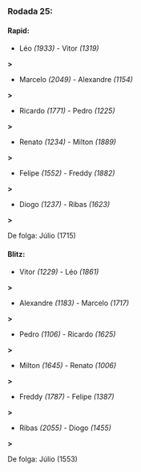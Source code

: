 ### Rodada 25:

#### Rapid:

* Léo *(1933)*     -     Vitor *(1319)*

 **>** 
* Marcelo *(2049)*     -     Alexandre *(1154)*

 **>** 
* Ricardo *(1771)*     -     Pedro *(1225)*

 **>** 
* Renato *(1234)*     -     Milton *(1889)*

 **>** 
* Felipe *(1552)*     -     Freddy *(1882)*

 **>** 
* Diogo *(1237)*     -     Ribas *(1623)*

 **>** 

De folga: Júlio (1715)

#### Blitz:

* Vitor *(1229)*     -     Léo *(1861)*

 **>** 
* Alexandre *(1183)*     -     Marcelo *(1717)*

 **>** 
* Pedro *(1106)*     -     Ricardo *(1625)*

 **>** 
* Milton *(1645)*     -     Renato *(1006)*

 **>** 
* Freddy *(1787)*     -     Felipe *(1387)*

 **>** 
* Ribas *(2055)*     -     Diogo *(1455)*

 **>** 

De folga: Júlio (1553)

